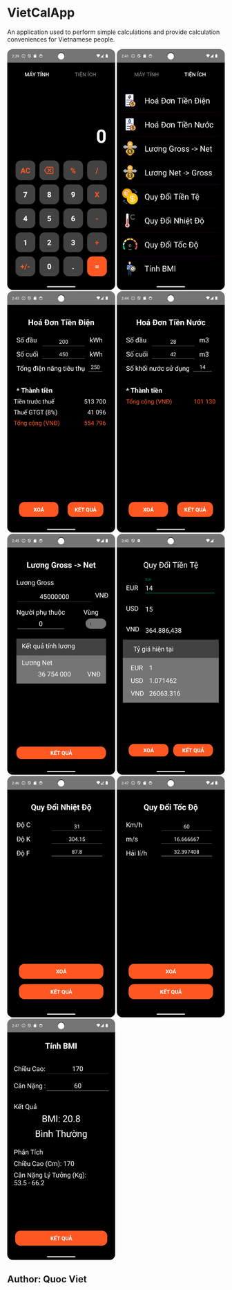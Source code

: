 # VietCalApp
An application used to perform simple calculations and provide calculation conveniences for Vietnamese people.

<img src="https://github.com/QuocViet132/VietCalApp/blob/develop/ImageUI/CalculatorUI.png" alt="CalculatorUI" width="250" />
<img src="https://github.com/QuocViet132/VietCalApp/blob/develop/ImageUI/ExtensionsUI.png" alt="ExtensionsUI.png" width="250" />
<img src="https://github.com/QuocViet132/VietCalApp/blob/develop/ImageUI/ElectriccityBillUI.png" alt="ElectriccityBillUI" width="250" />

<img src="https://github.com/QuocViet132/VietCalApp/blob/develop/ImageUI/WaterBill.png" alt="WaterBill" width="250" />
<img src="https://github.com/QuocViet132/VietCalApp/blob/develop/ImageUI/ConvertGrossToNet.png" alt="ConvertGrossToNet" width="250" />
<img src="https://github.com/QuocViet132/VietCalApp/blob/master/ImageUI/convertCurrency.png" alt="convertCurrency" width="250" />

<img src="https://github.com/QuocViet132/VietCalApp/blob/develop/ImageUI/convertTemperature.png" alt="convertTemperature" width="250" />
<img src="https://github.com/QuocViet132/VietCalApp/blob/develop/ImageUI/convertSpeed.png" alt="convertSpeedt" width="250" />
<img src="https://github.com/QuocViet132/VietCalApp/blob/develop/ImageUI/calculateBmi.png" alt="calculateBmi" width="250" />

## Author: Quoc Viet
